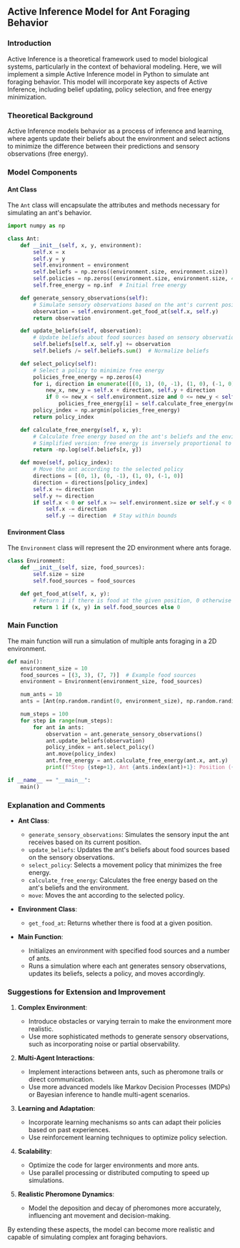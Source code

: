 ## Active Inference Model for Ant Foraging Behavior

### Introduction

Active Inference is a theoretical framework used to model biological systems, particularly in the context of behavioral modeling. Here, we will implement a simple Active Inference model in Python to simulate ant foraging behavior. This model will incorporate key aspects of Active Inference, including belief updating, policy selection, and free energy minimization.

### Theoretical Background

Active Inference models behavior as a process of inference and learning, where agents update their beliefs about the environment and select actions to minimize the difference between their predictions and sensory observations (free energy).

### Model Components

#### Ant Class

The `Ant` class will encapsulate the attributes and methods necessary for simulating an ant's behavior.

```python
import numpy as np

class Ant:
    def __init__(self, x, y, environment):
        self.x = x
        self.y = y
        self.environment = environment
        self.beliefs = np.zeros((environment.size, environment.size))  # Beliefs about food sources
        self.policies = np.zeros((environment.size, environment.size, 4))  # Policies for movement (up, down, left, right)
        self.free_energy = np.inf  # Initial free energy

    def generate_sensory_observations(self):
        # Simulate sensory observations based on the ant's current position
        observation = self.environment.get_food_at(self.x, self.y)
        return observation

    def update_beliefs(self, observation):
        # Update beliefs about food sources based on sensory observations
        self.beliefs[self.x, self.y] += observation
        self.beliefs /= self.beliefs.sum()  # Normalize beliefs

    def select_policy(self):
        # Select a policy to minimize free energy
        policies_free_energy = np.zeros(4)
        for i, direction in enumerate([(0, 1), (0, -1), (1, 0), (-1, 0)]):
            new_x, new_y = self.x + direction, self.y + direction
            if 0 <= new_x < self.environment.size and 0 <= new_y < self.environment.size:
                policies_free_energy[i] = self.calculate_free_energy(new_x, new_y)
        policy_index = np.argmin(policies_free_energy)
        return policy_index

    def calculate_free_energy(self, x, y):
        # Calculate free energy based on the ant's beliefs and the environment
        # Simplified version: free energy is inversely proportional to the belief about food at the new position
        return -np.log(self.beliefs[x, y])

    def move(self, policy_index):
        # Move the ant according to the selected policy
        directions = [(0, 1), (0, -1), (1, 0), (-1, 0)]
        direction = directions[policy_index]
        self.x += direction
        self.y += direction
        if self.x < 0 or self.x >= self.environment.size or self.y < 0 or self.y >= self.environment.size:
            self.x -= direction
            self.y -= direction  # Stay within bounds
```

#### Environment Class

The `Environment` class will represent the 2D environment where ants forage.

```python
class Environment:
    def __init__(self, size, food_sources):
        self.size = size
        self.food_sources = food_sources

    def get_food_at(self, x, y):
        # Return 1 if there is food at the given position, 0 otherwise
        return 1 if (x, y) in self.food_sources else 0
```

### Main Function

The main function will run a simulation of multiple ants foraging in a 2D environment.

```python
def main():
    environment_size = 10
    food_sources = [(3, 3), (7, 7)]  # Example food sources
    environment = Environment(environment_size, food_sources)

    num_ants = 10
    ants = [Ant(np.random.randint(0, environment_size), np.random.randint(0, environment_size), environment) for _ in range(num_ants)]

    num_steps = 100
    for step in range(num_steps):
        for ant in ants:
            observation = ant.generate_sensory_observations()
            ant.update_beliefs(observation)
            policy_index = ant.select_policy()
            ant.move(policy_index)
            ant.free_energy = ant.calculate_free_energy(ant.x, ant.y)
            print(f"Step {step+1}, Ant {ants.index(ant)+1}: Position ({ant.x}, {ant.y}), Free Energy {ant.free_energy}")

if __name__ == "__main__":
    main()
```

### Explanation and Comments

- **Ant Class**:
  - `generate_sensory_observations`: Simulates the sensory input the ant receives based on its current position.
  - `update_beliefs`: Updates the ant's beliefs about food sources based on the sensory observations.
  - `select_policy`: Selects a movement policy that minimizes the free energy.
  - `calculate_free_energy`: Calculates the free energy based on the ant's beliefs and the environment.
  - `move`: Moves the ant according to the selected policy.

- **Environment Class**:
  - `get_food_at`: Returns whether there is food at a given position.

- **Main Function**:
  - Initializes an environment with specified food sources and a number of ants.
  - Runs a simulation where each ant generates sensory observations, updates its beliefs, selects a policy, and moves accordingly.

### Suggestions for Extension and Improvement

1. **Complex Environment**:
   - Introduce obstacles or varying terrain to make the environment more realistic.
   - Use more sophisticated methods to generate sensory observations, such as incorporating noise or partial observability.

2. **Multi-Agent Interactions**:
   - Implement interactions between ants, such as pheromone trails or direct communication.
   - Use more advanced models like Markov Decision Processes (MDPs) or Bayesian inference to handle multi-agent scenarios.

3. **Learning and Adaptation**:
   - Incorporate learning mechanisms so ants can adapt their policies based on past experiences.
   - Use reinforcement learning techniques to optimize policy selection.

4. **Scalability**:
   - Optimize the code for larger environments and more ants.
   - Use parallel processing or distributed computing to speed up simulations.

5. **Realistic Pheromone Dynamics**:
   - Model the deposition and decay of pheromones more accurately, influencing ant movement and decision-making.

By extending these aspects, the model can become more realistic and capable of simulating complex ant foraging behaviors.